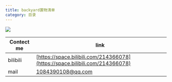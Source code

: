 ```yaml
---
title: backyard置物清单
category: 目录
---
```

![](https://img.imgdb.cn/item/602b6b593ffa7d37b3ba9f17.jpg)


| Contect me | link |
| ------ | ------- |
| bilibili | [https://space.bilibili.com/214366078](https://space.bilibili.com/214366078) |
| mail | 1084390108@qq.com |
